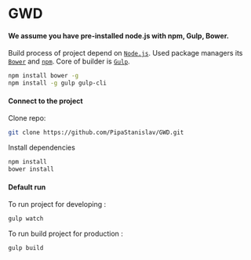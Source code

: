 # GWD #

#### We assume you have pre-installed node.js with npm, Gulp, Bower.

Build process of project depend on [```Node.js```](https://nodejs.org). Used package managers its [```Bower```](https://bower.io/) and [```npm```](https://www.npmjs.com/get-npm). Core of builder is [```Gulp```](https://gulpjs.com/).

```bash
npm install bower -g
npm install -g gulp gulp-cli
```

#### Connect to the project

Clone repo:

```bash
git clone https://github.com/PipaStanislav/GWD.git
```

Install dependencies
```bash
npm install
bower install
```

#### Default run

To run project for developing :

```bash
gulp watch
```

To run build project for production :

```bash
gulp build
```
